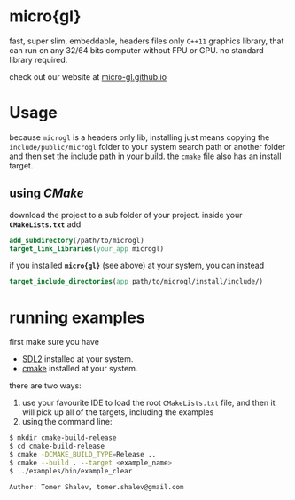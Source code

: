 # micro{gl}

fast, super slim, embeddable, headers files only `C++11` graphics library, that  
can run on any 32/64 bits computer without FPU or GPU. no standard library required.

check out our website at [micro-gl.github.io](micro-gl.github.io)

# Usage
because `microgl` is a headers only lib, installing just means copying the `include/public/microgl`
folder to your system search path or another folder and then set the include path in your build.
the `cmake` file also has an install target.

## using *CMake*
download the project to a sub folder of your project. inside your **`CMakeLists.txt`** add
```cmake
add_subdirectory(/path/to/microgl)
target_link_libraries(your_app microgl)
```
if you installed **`micro{gl}`** (see above) at your system, you can instead
```cmake
target_include_directories(app path/to/microgl/install/include/)
```

# running examples
first make sure you have 
 - [SDL2](https://www.libsdl.org/) installed at your system.  
 - [cmake](https://cmake.org/download/) installed at your system.

there are two ways:
1. use your favourite IDE to load the root `CMakeLists.txt` file, and then it   
   will pick up all of the targets, including the examples
2. using the command line:
```bash
$ mkdir cmake-build-release
$ cd cmake-build-release
$ cmake -DCMAKE_BUILD_TYPE=Release ..
$ cmake --build . --target <example_name>
$ ../examples/bin/example_clear
```

```text
Author: Tomer Shalev, tomer.shalev@gmail.com
```